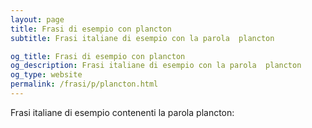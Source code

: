 ```yaml
---
layout: page
title: Frasi di esempio con plancton 
subtitle: Frasi italiane di esempio con la parola  plancton

og_title: Frasi di esempio con plancton 
og_description: Frasi italiane di esempio con la parola  plancton
og_type: website
permalink: /frasi/p/plancton.html
---
```


Frasi italiane di esempio contenenti la parola plancton:


